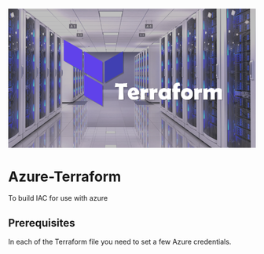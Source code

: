 ![](images/terraform_cover_image.png)

# Azure-Terraform
To build IAC for use with azure

## Prerequisites
In each of the Terraform file you need to set a few  Azure credentials.
